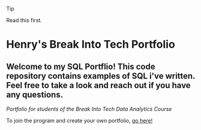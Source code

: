 > [!TIP]
> Read this first.


# Henry's Break Into Tech Portfolio

## Welcome to my SQL Portflio! This code repository contains examples of SQL i've written. Feel free to take a look and reach out if you have any questions.

*Portfolio for students of the Break Into Tech Data Analytics Course* 

To join the program and create your own portfolio, [go here!](https://howtobreakintotech.com/data-analytics-certificate-program/)
